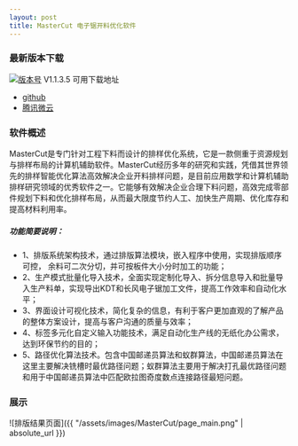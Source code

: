 ```yaml
---
layout: post
title: MasterCut 电子锯开料优化软件
---
```


### 最新版本下载

[![版本号](https://img.shields.io/badge/release-1.1.3.5-blue.svg?style=flat-square)](https://github.com/WangShiSoftware/Release-MasterCut/releases)   V1.1.3.5 可用下载地址  

+ [github](https://github.com/WangShiSoftware/Release-MasterCut/releases)
+ [腾讯微云](https://share.weiyun.com/5CS6FAc)


### 软件概述
  MasterCut是专门针对工程下料而设计的排样优化系统，它是一款侧重于资源规划与排样布局的计算机辅助软件。MasterCut经历多年的研究和实践，凭借其世界领先的排样智能优化算法高效解决企业开料排样问题，是目前应用数学和计算机辅助排样研究领域的优秀软件之一。它能够有效解决企业合理下料问题，高效完成零部件规划下料和优化排样布局，从而最大限度节约人工、加快生产周期、优化库存和提高材料利用率。
  
##### 功能简要说明：
* 1、排版系统架构技术，通过排版算法模块，嵌入程序中使用，实现排版顺序可控，
余料可二次分切，并可按板件大小分时加工的功能；
* 2、生产模式批量化导入技术，全面实现定制化导入、拆分信息导入和批量导入生产料单，实现导出KDT和长风电子锯加工文件，提高工作效率和自动化水平；
* 3、界面设计可视化技术，简化复杂的信息，有利于客户更加直观的了解产品的整体方案设计，提高与客户沟通的质量与效率；
* 4、标签多元化自定义输入功能技术，满足自动化生产线的无纸化办公需求，达到环保节约的目的；
*  5、路径优化算法技术。包含中国邮递员算法和蚁群算法，中国邮递员算法在这里主要解决铣槽时最优路径问题；蚁群算法主要用于解决打孔最优路径问题和用于中国邮递员算法中匹配欧拉图奇度数点连接路径最短问题。


### 展示

![排版结果页面]({{ "/assets/images/MasterCut/page_main.png" | absolute_url }})
